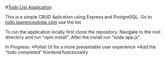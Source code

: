 #[Todo List Application](todo.lawrenceobote.com)

This is a simple CRUD Aplication using Express and PostgreSQL. Go to [todo.lawrenceobote.com](todo.lawrenceobote.com) use the list.

To run the application locally first clone the repository. Navigate to the root directory and run "npm install". After the install run "node app.js".

In Progress:
*Polish UI for a more presentable user experience
*Add the "todo completed" frontend functionality
